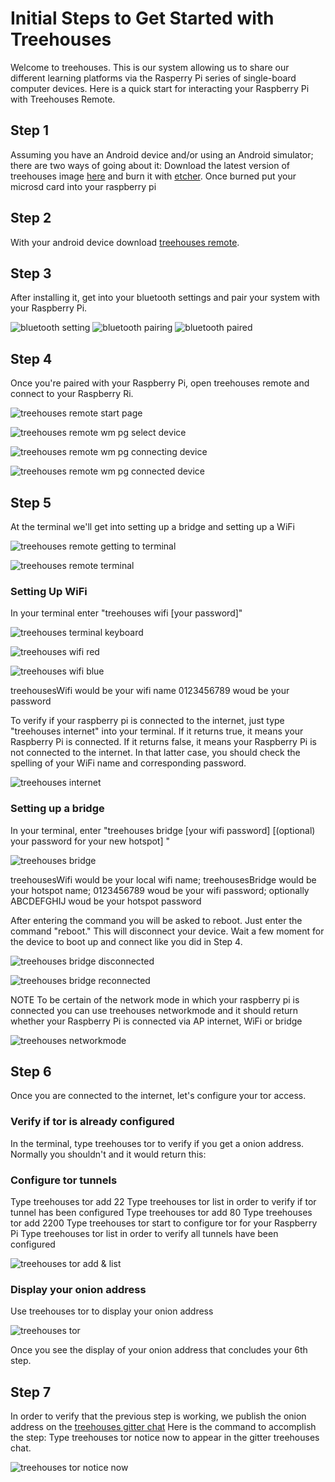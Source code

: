 # Initial Steps to Get Started with Treehouses
Welcome to treehouses. This is our system allowing us to share our different learning platforms via the Rasperry Pi series of single-board computer devices. Here is a quick start for interacting your Raspberry Pi with Treehouses Remote.
## Step 1
Assuming you have an Android device and/or using an Android simulator; there are two ways of going about it:
Download the latest version of treehouses image [here](http://download.treehouses.io/) and burn it with [etcher](https://www.balena.io/etcher/). Once burned put your microsd card into your raspberry pi 
## Step 2
With your android device download [treehouses remote](https://play.google.com/store/apps/details?id=io.treehouses.remote). 
## Step 3
After installing it, get into your bluetooth settings and pair your system with your Raspberry Pi.

![bluetooth setting](https://t8f5ng.sn.files.1drv.com/y4mYF-F5p7h9FSFt3MBeSvZKo2ulfZ3bwmmqSrgdmXV1ra9-ETg2eIE6uttDgKX5BYFXCYfmkmQdyQ408KGNJOkZBJNkAQYH7L1RezQ3gIGG8Q8dnt8vp73PtLRJMVCkAI2GclEZ6E7c0jRe-IbWQMhr7CR8q43iLhP7B5t5yyIslzi1r8nEq99LzYIojrsGkLnOmrf6mi-4nGuyCL4B97XGg?width=150&height=256&cropmode=none) ![bluetooth pairing](https://t8f4ng.sn.files.1drv.com/y4mhBtw5v6qYzMSmfMlgjg0rW12pIzuVZcQeHECRBgelYi85SbKN7bRfiZ2qVqWndwDvdwXX12aswYB42WxNZyCbJcronQlcEqclcqlvGLfm9JRxmHAAaZ3eoInUIbI0SwvCXV-1p7c_FyDf7r1XIDqWwPl0ygUQzLQ-L6-tiQF_yErZW7m5w1eAVw4BN5Yt83yRlS3fcJx5CQIrsKsG-WWGA?width=149&height=256&cropmode=none) ![bluetooth paired](https://umfxng.sn.files.1drv.com/y4mdFf3QEh6MdAOwJt3_fQ0lhySCGDu6GcV5pj0lIMh6VNOSkZTEaNiVP23UGrFavcez4G3yf6rj3PLPX8IXlr755GhhtjqBFUILXln6jha1joX1VFTPlNvfGLTsrW8OwxrNRhSTyeWGbU0wkYZa2j0287eyidvL_aZouQMbJdSAiKjG_cJFRVUnDenFlOI7UWNQ_1sGaiHKg7MDl8SFj8GlA?width=149&height=256&cropmode=none)

## Step 4
Once you're paired with your Raspberry Pi, open treehouses remote and connect to your Raspberry Ri.

![treehouses remote start page](https://umfwng.sn.files.1drv.com/y4msr8sunq_qg0hu39-C7CWEuOgyZMyg_SgJfYL6jU76Wb_lQlWhKn4mcq8tm0m7IembIpZuZhzFpeSoU0PujmAitllAV4iANX_dbyDNTfAdrxxDwksJkQttxJQR9Qf6GrOl3W7ZcvKrv2lufaKFuu469Y7UexHkNpLP8-tz5xbz5I7ctfAMF-NMtQHCBwK_HYbRIvt6jI6YWYZqghVALxmFg?width=385&height=660&cropmode=none)

![treehouses remote wm pg select device](https://umfzng.sn.files.1drv.com/y4mQ40_hZQUze_wSgi0rVxRGrvav7wJs5PLHjlcJd5Jm47_XknTBfo6BbD_DzN2P4OwePly3CJHtq2zkLnPYFzI0n47MXzwWU4nMuJFKmrx3UqZsDDUdxB_1r3qWUaqCOdJ7GTu9eVrwbBoGerOadcA8kdN050x_HMTmTa5RYhWkzZtOiw-LoFTbEQWC31UbLko2b4yPXA0bC35RtcKn44PWA?width=385&height=660&cropmode=none)

![treehouses remote wm pg connecting device](https://umfyng.sn.files.1drv.com/y4mRUnWtsHKL7ssDVVgMgO1izlua8O60RtbN6AhE_7Az0LjMVr2maotyh_8dLOW3UtyDO9lRD3XpbwvNY_dWknQV54o-dwrjhz1UqIsopdrju5UIzMyR0KQBF7RsqhnFpa9nHP63G1IT960-GXap_wHcEYaGKQYIEC2rOAKYM5JvkyYm60MR23iG1RvPcS7nTzjg7TQ1ADyTGGGwDPCf9_jJQ?width=386&height=660&cropmode=none)

![treehouses remote wm pg connected device](https://umf1ng.sn.files.1drv.com/y4m8822OJm2YjnJoqw6E6eexXFpsW3VgTteG_-VIvt1L0oVkFpy7DpVf6D4vU034Ffnw8_Gnb2WqmBrAoeGguAGSOSR1GvuL4bqHJjmL0P7LcMSWk6khxfG1G5jF6X1TC__jkfl2MlzmeCC0vBLOku6wxmjpJysvo2gKF1Y5ehjENsvvAf2Owa81FleIeHOtSoiVpP4aS2gjeQ073bCjFo77A?width=385&height=660&cropmode=none)

## Step 5
At the terminal we'll get into setting up a bridge and setting up a WiFi

![treehouses remote getting to terminal](https://umf0ng.sn.files.1drv.com/y4mFAcpkZ33W8F3tF9JXERJFiFD2GKOi3kzGFC5_ofRitSd0SP1w1xG8QpFhY99tNr_ioNtpmiTN5-oZscVlKWMRDuwgzPkkofrSSnUYjU7JHwAm_dfQE4-DbeDkb5pw59pTZxWxNT1EjDMV55HdDuzXjW5gsf2vJDiPssPsT4fiXufGQoYydVlm47tZvJxsPh3y87vfa6TANj00erPs326Jg?width=386&height=660&cropmode=none)

![treehouses remote terminal](https://umf3ng.sn.files.1drv.com/y4mOpuDbds7VR5J5W2TPvKmdP4lc8kkL81u5lwEsd-2mG848G0aemiSH3oPQM0wr7-EaGPhFgvZBXEZDChyS1ADEuGGFSJz-oUUGzwNuGRXRk4ERj732q_26055-LgFkFnSlKNXuMWSqcvkm2Mgu5E-Efj2TIih-uBDDeYkf9ghhFbseB-HiLEE5Q8agQyF4qqbFfRaUxQNCUWMHeJ5LwNK2Q?width=386&height=660&cropmode=none)

### Setting Up WiFi
In your terminal enter "treehouses wifi <your local WiFi name> [your password]"

![treehouses terminal keyboard](https://umf2ng.sn.files.1drv.com/y4mC0FSBKeaVG-hBA8CxB_eZ1yhaLnEiAhzdvV5KS3J6VG4gdUgqambgt7q3OKAYr6EMqbwaF3kCjjs_JDV1JxtQim3e1nqTj73o8x6cowIY5BEu616DbDzDPYA1YK7mZ8HnTXCzclZpt39JST18eTzAP-lKQe6ko4jv0ScT3N2tVfalrKe6FYHBBmEZSHP2uwlCgeM7w1evRka82n3hJmSIg?width=660&height=347&cropmode=none)

![treehouses wifi red](https://umf5ng.sn.files.1drv.com/y4mMw_3pDqDL2bLlciiaT5qGXVqQqZMph2b0YLgC42uW2zu3YxVG71_pMEzGhNdtuFjGpkDGnVm3zWg19NXaXcwz9C8zH6U0lf-j3WybxpfBQcPu6ftqnGGt2e0tG5DSb2u52pToVEey2d1HH-wgcCNq_HAoy5p_3OakeIbf_hE7Fqdrq-BQOCIq8MXFJaopekjbclZq3Vf3WVyFrnxP7LNsQ?width=385&height=660&cropmode=none)

![treehouses wifi blue](https://umf4ng.sn.files.1drv.com/y4m3H_1d4-x2aP04SG8S9w-vRirLQTUS4_JbQ0ZB51Ew0OnnESgdffSj-hK3J86URD6SferJC4PbpFMrCe9_LKfJyoFr822e4IYvn28U3urA_B3acCIu588G_kPwxs-o7WAbI4z_PulNqM_NxTYVNg3msedn3TnVoR7SESv6hBuRlFDZLpiNwc5YB410XDpwJfjxmj941J_AwBivIqab8FbwQ?width=386&height=660&cropmode=none)

treehousesWifi would be your wifi name 0123456789 woud be your password

To verify if your raspberry pi is connected to the internet, just type "treehouses internet" into your terminal. If it returns true, it means your Raspberry Pi is connected. If it returns false, it means your Raspberry Pi is not connected to the internet. In that latter case, you should check the spelling of your WiFi name and corresponding password.

![treehouses internet](https://usf2ng.sn.files.1drv.com/y4m_FlAdCVdNu20VDpR24fQKM9Z4xFQiz6owQKUhTa8pFGg4IMS8tPCcRG8Ygquf9TwJcgfqw2Cs4Qu_FyoTB0t_lptAPSscDElzJdk5if66L3v7hkucLFWBaK20K3Q61Op-WkkMR2EWFh82_NJCuW3NKhR4g2Owsj1ca7Zh73KSjczanXarg64URX9BqZAId7CLBB-QypgyRHUtqfUBnOd-A?width=386&height=660&cropmode=none)

### Setting up a bridge
In your terminal, enter "treehouses bridge <your local wifi name> <the new name for your hotspot> [your wifi password] [(optional) your password for your new hotspot] "

![treehouses bridge](https://usf5ng.sn.files.1drv.com/y4mKvK4QMxHcenlxy3kGJWnKd3w3cbrQUXCsFiX3cEqwJBns6PoW7uYDxXwfQZ8fg21b68yOg4sZy3JC5Wj1eeN9xLJKYfU_HVUw78-ZpkgEyOfwnsB7UCBdxzvr8blKZsNDItZuX53GNRhh1k9ULr_3LmZA7ms9YzDVHI7lzpkhmlerhvEJXEtPH0PoO9QYME0-KMcFR-s4Vsdsz32e7OAWw?width=386&height=660&cropmode=none)

treehousesWifi would be your local wifi name; treehousesBridge would be your hotspot name; 0123456789 woud be your wifi password; optionally ABCDEFGHIJ woud be your hotspot password

After entering the command you will be asked to reboot. Just enter the command "reboot." This will disconnect your device. Wait a few moment for the device to boot up and connect like you did in Step 4.

![treehouses bridge disconnected](https://usf4ng.sn.files.1drv.com/y4mno52heVl9QZDa1jX9vHMheTD7s94pZ60o8fgVJpUssh8nvzmw4N11kfNVfi_omAOnzUmjEGscInD4aNS-FzMHUmRNmQF7JSx7LnvpAVHE4M8a6-lKyaNQwDnIpDrVf6kbkVhaUVgky_7UR8m8WxGGZIH-ufvRJ7Z42Zhn7mkX5W5IHkh9-GBjy23U2b2G_xFAvB3vaTlJmhzjBQoXgIn4A?width=386&height=660&cropmode=none)

![treehouses bridge reconnected](https://w8fxng.sn.files.1drv.com/y4mjw8J9VcnuYV2u4HHM06cXaLLccl3-kDy1n-_wbYKyUf5yn1PjQt-HnFmB5xxdnWJAXAV-3OFlowWqNHCQyFqh7Hk2vZvtFxNPJavq4OvxSt0h7DFXYLS0s1o71G78mEOXniwG0fBAbtIEVh4CiMP9Sn961NIErsHq8rphb6S68WKHdFanwO_A3Ojn0rFnOI973oydF38I2PhJk7k0tnIXw?width=386&height=660&cropmode=none)

NOTE To be certain of the network mode in which your raspberry pi is connected you can use treehouses networkmode and it should return whether your Raspberry Pi is connected via AP internet, WiFi or bridge

![treehouses networkmode](https://w8fwng.sn.files.1drv.com/y4mfY6MqEluQPCCqoLZVAn6udSlJgtKhe3kMrOGpqTzpNGIJcy3NEWGvFpPcG1j_CJwUfFSCYtsDiwp5isSckowhFb5r9-f63uVPQpJcoz4oPRHk-xhsq3oXyv9-gURodylEm8tcegHTjxKAI-6KCTB0dzUxjrn41I8XBGbvpUPDxLYaB849g9FIa4HvE6bk6-0pf1VqmipA6NmgN7oPl4RVQ?width=386&height=660&cropmode=none)

## Step 6
Once you are connected to the internet, let's configure your tor access.
### Verify if tor is already configured
In the terminal, type treehouses tor to verify if you get a onion address. Normally you shouldn't and it would return this:



### Configure tor tunnels
Type treehouses tor add 22
Type treehouses tor list in order to verify if tor tunnel has been configured
Type treehouses tor add 80
Type treehouses tor add 2200
Type treehouses tor start to configure tor for your Raspberry Pi 
Type treehouses tor list in order to verify all tunnels have been configured

![treehouses tor add & list](https://usfzng.sn.files.1drv.com/y4mQSl-1SvUgb2xOR15roZUnaDJqilULU29WtSAYXeHo1lWxUB3JGe6TxlcwUQ2m32U52221Qjmve4DAPfO8h-pjdBEkhO8p2IN6dW8NwYiIYR1L3BGkqlQkOVL1yXFjdWFOqA7zUF3_Zwl8w1xUs3V8YNee4hqvh_R_gxa3F9HV7Fps0AbBJ5yYUvjxaZKSO6HQF7PHz-tD--wzvzfiaYEpw?width=386&height=660&cropmode=none)

### Display your onion address
Use treehouses tor to display your onion address

![treehouses tor](https://usf1ng.sn.files.1drv.com/y4mY_TGqYIMclSDtzKkho3DsGY2Ou6yk0Pd1u3aiCnMQktlDwxXF_Yjf-3v2avH76U-0leD6LXZv8_X82L2ZtSDwUOl5d0P7nJb45WS03yAG2qgjkNTsY_0GS3TsBAzVPMu2r9R4WJKoD5a4RmRFdsAAU1e4_1MOF0Ks3NuGCVVTkPgninoa_3872Jj5UpsygXZoUz19qUmrM0C0RccnsTmrw?width=386&height=660&cropmode=none)

Once you see the display of your onion address that concludes your 6th step.
## Step 7
In order to verify that the previous step is working, we publish the onion address on the [treehouses gitter chat](https://gitter.im/open-learning-exchange/treehouses)
Here is the command to accomplish the step:
Type treehouses tor notice now to appear in the gitter treehouses chat.

![treehouses tor notice now](https://usf3ng.sn.files.1drv.com/y4mHNlwYF1Pmwi1PCskGcKCBp-0KCoNyCvl2AxlUZ62nzRnIXKCzKn8fTlqyIly4wPtdgOOLmOlSGEq6F1leZUDVDUZLIXfzB797AlLP6BgJ5xkUJO75gyp6XkC_ZACsGXFOylrtMe_eTbZ0l6_rjW4pQYvKbSwXZxNGmea21XcNN_8D_Qg4rxHeCwOfB6HejUxYPxvBTwJ2DpvmQYuCj4R9w?width=386&height=660&cropmode=none)
